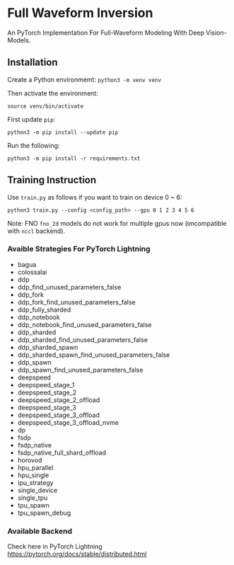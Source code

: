 
# Full Waveform Inversion
An PyTorch Implementation For Full-Waveform Modeling With Deep Vision-Models.

## Installation

Create a Python environmemt:
``` python3 -m venv venv ```

Then activate the environment:

```source venv/bin/activate```

First update `pip`:

```python3 -m pip install --update pip```

Run the following:

```python3 -m pip install -r requirements.txt```

## Training Instruction

Use `train.py` as follows if you want to train on device 0 ~ 6:
```
python3 train.py --config <config_path> --gpu 0 1 2 3 4 5 6
```

Note: FNO `fno_2d` models do not work for multiple gpus now (imcompatible with `nccl` backend).

### Avaible Strategies For PyTorch Lightning

- bagua
- colossalai
- ddp
- ddp_find_unused_parameters_false
- ddp_fork
- ddp_fork_find_unused_parameters_false
- ddp_fully_sharded
- ddp_notebook
- ddp_notebook_find_unused_parameters_false
- ddp_sharded
- ddp_sharded_find_unused_parameters_false
- ddp_sharded_spawn
- ddp_sharded_spawn_find_unused_parameters_false
- ddp_spawn
- ddp_spawn_find_unused_parameters_false
- deepspeed
- deepspeed_stage_1
- deepspeed_stage_2
- deepspeed_stage_2_offload
- deepspeed_stage_3
- deepspeed_stage_3_offload
- deepspeed_stage_3_offload_nvme
- dp
- fsdp
- fsdp_native
- fsdp_native_full_shard_offload
- horovod
- hpu_parallel
- hpu_single
- ipu_strategy
- single_device
- single_tpu
- tpu_spawn
- tpu_spawn_debug

### Available Backend
Check here in PyTorch Lightning
https://pytorch.org/docs/stable/distributed.html